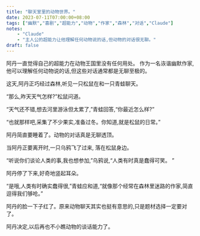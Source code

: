 ```yaml
---
title: "聊天室里的动物世界。"
date: 2023-07-11T07:00:00+08:00
tags: ["幽默","喜剧","超能力","动物","作家","森林","对话","Claude"]
notes:
    - "Claude"
    - "主人公的超能力让他理解任何动物说的话,但动物的对话很无聊。"
draft: false
---
```


阿丹一直觉得自己的超能力在动物王国里没有任何用处。 作为一名诙谐幽默作家,他可以理解任何动物说的话,但这些对话通常都是无聊至极的。

这天,阿丹正巧经过森林,听见一只松鼠在和一只青蛙聊天。

“那么,昨天天气怎样?”松鼠问道。

“天气还不错,想去河里游泳但太累了,”青蛙回答,“你最近怎么样?”  

“也就那样吧,采集了不少果实,准备过冬。你知道,就是松鼠的日常。”

阿丹简直要睡着了。动物的对话真是无聊透顶。

当阿丹正要离开时,一只乌鸦飞了过来, 落在松鼠身边。

“听说你们谈论人类的事,我也想参加,”乌鸦说,“人类有时真是蠢得可笑。 ”  

阿丹停了下来,好奇地竖起耳朵。

“是哦,人类有时确实蠢得很,”青蛙应和道,“就像那个经常在森林里迷路的作家,简直逗得我们够呛。”

阿丹的脸一下子红了。原来动物聊天其实也挺有意思的,只是题材选择一定要对了。

阿丹决定,以后再也不小瞧动物的谈话能力了。